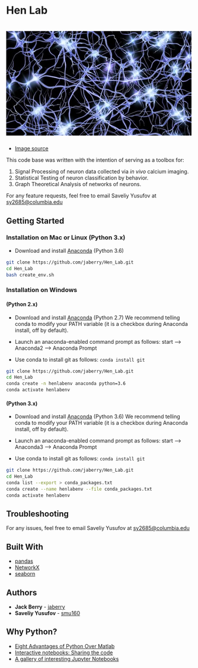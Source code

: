Hen Lab 
======
# <img src="neurons_pic.png" >

* [Image source](https://www.flickr.com/photos/pennstatelive/26133296018/in/photolist-FPiYrh-ayGQme-oh3wgN-3Y9rPw-7EbTfz-5uoCvQ-6RFagT-cXaYiW-26saMb5-cXaYaf-SjW3Ej-5dopRY-577km2-SAAVs-5giagf-pUE6zU-7aC9da-cUjTYd-b3V8ue-4kMWWf-nxMXcN-af2bm-7vBoAp-2WE91-GL7hrL-8eisF6-NvaH2-8d8VPZ-654maj-9TSa47-8P1nS9-2kLAC-5TpNDj-7ViV3Q-rrREQF-GEMqn7-5H4b4k-phmhkw-dZBAtA-58VDW-REmihs-339Dq-dXKxjW-8weapo-9qsdEj-9UwZT-84RE2M-T2fmWP-e9UeMM-9UwZJ)

This code base was written with the intention of serving as a toolbox for:

1. Signal Processing of neuron data collected via *in vivo* calcium imaging.
2. Statistical Testing of neuron classification by behavior.
3. Graph Theoretical Analysis of networks of neurons. 

For any feature requests, feel free to email Saveliy Yusufov at sy2685@columbia.edu

## Getting Started

### Installation on Mac or Linux (Python 3.x)

* Download and install [Anaconda](https://docs.anaconda.com/anaconda/install/) (Python 3.6) 

```bash
git clone https://github.com/jaberry/Hen_Lab.git
cd Hen_Lab
bash create_env.sh
```   

### Installation on Windows 

#### (Python 2.x)

* Download and install [Anaconda](https://docs.anaconda.com/anaconda/install/) (Python 2.7) We recommend telling conda to modify your PATH variable (it is a checkbox during Anaconda install, off by default).

* Launch an anaconda-enabled command prompt as follows: start --> Anaconda2 --> Anaconda Prompt

* Use conda to install git as follows: `conda install git`

```bash
git clone https://github.com/jaberry/Hen_Lab.git
cd Hen_Lab
conda create -n henlabenv anaconda python=3.6
conda activate henlabenv
```

#### (Python 3.x)

* Download and install [Anaconda](https://docs.anaconda.com/anaconda/install/) (Python 3.6) We recommend telling conda to modify your PATH variable (it is a checkbox during Anaconda install, off by default).

* Launch an anaconda-enabled command prompt as follows: start --> Anaconda3 --> Anaconda Prompt

* Use conda to install git as follows: `conda install git`

```bash
git clone https://github.com/jaberry/Hen_Lab.git
cd Hen_Lab
conda list --export > conda_packages.txt
conda create --name henlabenv --file conda_packages.txt
conda activate henlabenv
```


## Troubleshooting

For any issues, feel free to email Saveliy Yusufov at sy2685@columbia.edu

## Built With

* [pandas](http://pandas.pydata.org)
* [NetworkX](https://networkx.github.io)
* [seaborn](http://seaborn.pydata.org)

## Authors

* **Jack Berry** - [jaberry](https://github.com/jaberry)
* **Saveliy Yusufov** - [smu160](https://github.com/smu160)

## Why Python?
- [Eight Advantages of Python Over Matlab](http://phillipmfeldman.org/Python/Advantages_of_Python_Over_Matlab.html)
- [Interactive notebooks: Sharing the code](https://www.nature.com/news/interactive-notebooks-sharing-the-code-1.16261)
- [A gallery of interesting Jupyter Notebooks](https://github.com/jupyter/jupyter/wiki/A-gallery-of-interesting-Jupyter-Notebooks)
